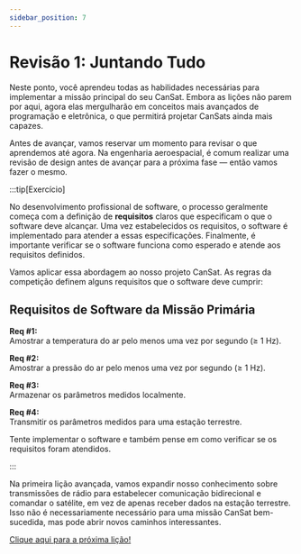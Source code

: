```yaml
---
sidebar_position: 7
---
```


# Revisão 1: Juntando Tudo

Neste ponto, você aprendeu todas as habilidades necessárias para implementar a missão principal do seu CanSat. Embora as lições não parem por aqui, agora elas mergulharão em conceitos mais avançados de programação e eletrônica, o que permitirá projetar CanSats ainda mais capazes.

Antes de avançar, vamos reservar um momento para revisar o que aprendemos até agora. Na engenharia aeroespacial, é comum realizar uma revisão de design antes de avançar para a próxima fase — então vamos fazer o mesmo.


:::tip[Exercício]

No desenvolvimento profissional de software, o processo geralmente começa com a definição de **requisitos** claros que especificam o que o software deve alcançar. Uma vez estabelecidos os requisitos, o software é implementado para atender a essas especificações. Finalmente, é importante verificar se o software funciona como esperado e atende aos requisitos definidos.

Vamos aplicar essa abordagem ao nosso projeto CanSat. As regras da competição definem alguns requisitos que o software deve cumprir:

## Requisitos de Software da Missão Primária

**Req #1:**  
Amostrar a temperatura do ar pelo menos uma vez por segundo (≥ 1 Hz).

**Req #2:**  
Amostrar a pressão do ar pelo menos uma vez por segundo (≥ 1 Hz).

**Req #3:**  
Armazenar os parâmetros medidos localmente.

**Req #4:**  
Transmitir os parâmetros medidos para uma estação terrestre.

Tente implementar o software e também pense em como verificar se os requisitos foram atendidos.

:::



Na primeira lição avançada, vamos expandir nosso conhecimento sobre transmissões de rádio para estabelecer comunicação bidirecional e comandar o satélite, em vez de apenas receber dados na estação terrestre. Isso não é necessariamente necessário para uma missão CanSat bem-sucedida, mas pode abrir novos caminhos interessantes.  

[Clique aqui para a próxima lição!](./lesson7)